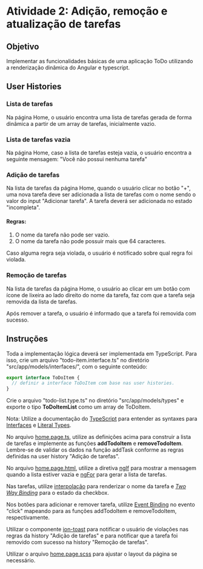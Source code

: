 # Atividade 2: Adição, remoção e atualização de tarefas

## Objetivo

Implementar as funcionalidades básicas de uma aplicação ToDo utilizando a renderização dinâmica do Angular e typescript.

## User Histories

### Lista de tarefas

Na página Home, o usuário encontra uma lista de tarefas gerada de forma dinâmica a partir de um array de tarefas, inicialmente vazio.

### Lista de tarefas vazia

Na página Home, caso a lista de tarefas esteja vazia, o usuário encontra a seguinte mensagem: "Você não possui nenhuma tarefa"

### Adição de tarefas

Na lista de tarefas da página Home, quando o usuário clicar no botão "+", uma nova tarefa deve ser adicionada a lista de tarefas com o nome sendo o valor do input "Adicionar tarefa". A tarefa deverá ser adicionada no estado "incompleta".

#### Regras:

1. O nome da tarefa não pode ser vazio.
2. O nome da tarefa não pode possuir mais que 64 caracteres.

Caso alguma regra seja violada, o usuário é notificado sobre qual regra foi violada.

### Remoção de tarefas

Na lista de tarefas da página Home, o usuário ao clicar em um botão com ícone de lixeira ao lado direito do nome da tarefa, faz com que a tarefa seja removida da lista de tarefas.

Após remover a tarefa, o usuário é informado que a tarefa foi removida com sucesso.

## Instruções

Toda a implementação lógica deverá ser implementada em TypeScript. Para isso, crie um arquivo "todo-item.interface.ts" no diretório "src/app/models/interfaces/", com o seguinte conteúdo:

```typescript
export interface ToDoItem {
  // definir a interface ToDoItem com base nas user histories.
}
```

Crie o arquivo "todo-list.type.ts" no diretório "src/app/models/types" e exporte o tipo **ToDoItemList** como um array de ToDoItem.

Nota: Utilize a documentação do [TypeScript](https://www.typescriptlang.org/docs) para entender as syntaxes para [Interfaces](https://www.typescriptlang.org/docs/handbook/interfaces.html) e [Literal Types](https://www.typescriptlang.org/docs/handbook/literal-types.html).

No arquivo [home.page.ts](src/app/pages/home/home.page.ts), utilize as definições acima para construir a lista de tarefas e implemente as funções **addTodoItem** e **removeTodoItem**. Lembre-se de validar os dados na função addTask conforme
as regras definidas na user history "Adição de tarefas".

No arquivo [home.page.html](src/app/pages/home/home.page.html), utilize a diretiva [ngIf](https://angular.io/guide/built-in-directives#ngif) para mostrar a mensagem quando a lista estiver vazia e [ngFor](https://angular.io/guide/built-in-directives#ngfor) para gerar a lista de tarefas.

Nas tarefas, utilize [interpolação](https://angular.io/guide/interpolation) para renderizar o nome da tarefa e [_Two Way Binding_](https://angular.io/guide/binding-syntax) para o estado da checkbox.

Nos botões para adicionar e remover tarefa, utilize [Event Binding](https://angular.io/guide/event-binding) no evento "click" mapeando para as funções addTodoItem e removeTodoItem, respectivamente.

Utilizar o componente [ion-toast](https://ionicframework.com/docs/api/toast) para notificar o usuário de violações nas regras da history "Adição de tarefas" e para notificar que a tarefa foi removido com sucesso na history "Remoção de tarefas".

Utilizar o arquivo [home.page.scss](src/app/pages/home/home.page.scss) para ajustar o layout da página se necessário.
